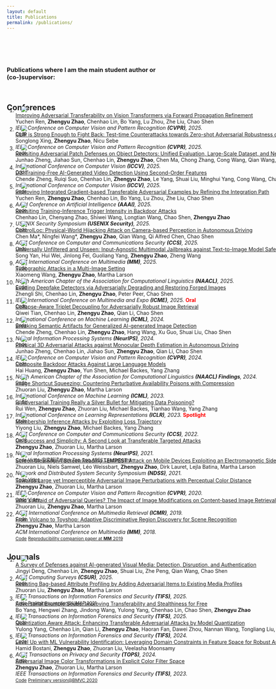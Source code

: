 ```yaml
---
layout: default
title: Publications
permalink: /publications/
---
```


<h1 id="publications"></h1>

<br/><br/>

### **Publications where I am the main student author or (co-)supervisor:**

<h2 id="publications" style="margin: 60px 0px -30px;">Conferences</h2>

<div class="publications">
<ol class="bibliography">


<li>
<div class="pub-row" style="margin: 0px 0px -30px;width:950px">
  <div class="col-sm-3 abbr" style="position: relative;padding-right: 15px;padding-left: 15px;">
    <img src="https://zhengyuzhao.github.io/assets/img/ViTTrans.png" class="teaser img-fluid z-depth-1">
<!--             <abbr class="badge">CVPR</abbr> -->
  </div>
  <div id="zhao" class="col-sm-9" style="position: relative;width: 100%;padding-right: 0px;padding-left: 0px;">
      <div class="title"><a href="https://arxiv.org/abs/2503.15404">Improving Adversarial Transferability on Vision Transformers via Forward Propagation Refinement</a></div>
      <div class="author">Yuchen Ren, <strong>Zhengyu Zhao</strong>, Chenhao Lin, Bo Yang, Lu Zhou, Zhe Liu, Chao Shen</div>
      <div class="periodical"><em>IEEE Conference on Computer Vision and Pattern Recognition <strong>(CVPR)</strong>, 2025.</em>
      </div>
    <div class="links">
       <a href="https://github.com/RYC-98/FPR" class="btn btn-sm z-depth-0" role="button" target="_blank" style="font-size:12px;">Code</a>
    </div>
  </div>
</div>
</li>

<li>
<div class="pub-row" style="margin: 0px 0px -30px;width:950px">
  <div class="col-sm-3 abbr" style="position: relative;padding-right: 15px;padding-left: 15px;">
    <img src="https://zhengyuzhao.github.io/assets/img/CLIProbust.png" class="teaser img-fluid z-depth-1">
<!--             <abbr class="badge">CVPR</abbr> -->
  </div>
  <div id="zhao" class="col-sm-9" style="position: relative;width: 100%;padding-right: 0px;padding-left: 0px;">
      <div class="title"><a href="https://arxiv.org/abs/2503.03613">CLIP is Strong Enough to Fight Back: Test-time Counterattacks towards Zero-shot Adversarial Robustness of CLIP</a></div>
      <div class="author">Songlong Xing, <strong>Zhengyu Zhao</strong>, Nicu Sebe</div>
      <div class="periodical"><em>IEEE Conference on Computer Vision and Pattern Recognition <strong>(CVPR)</strong>, 2025.</em>
      </div>
    <div class="links">
       <a href="https://github.com/Sxing2/CLIP-Test-time-Counterattacks" class="btn btn-sm z-depth-0" role="button" target="_blank" style="font-size:12px;">Code</a>
    </div>
  </div>
</div>
</li>

<li>
<div class="pub-row" style="margin: 0px 0px -30px;width:950px">
  <div class="col-sm-3 abbr" style="position: relative;padding-right: 15px;padding-left: 15px;">
    <img src="https://zhengyuzhao.github.io/assets/img/patch_defense.png" class="teaser img-fluid z-depth-1">
  </div>
  <div id="zhao" class="col-sm-9" style="position: relative;width: 100%;padding-right: 0px;padding-left: 0px;">
      <div class="title"><a href="https://arxiv.org/abs/2508.00649">Revisiting Adversarial Patch Defenses on Object Detectors: Unified Evaluation, Large-Scale Dataset, and New Insights</a></div>
      <div class="author">Junhao Zheng, Jiahao Sun, Chenhao Lin, <strong>Zhengyu Zhao</strong>, Chen Ma, Chong Zhang, Cong Wang, Qian Wang, Chao Shen</div>
      <div class="periodical"><em>International Conference on Computer Vision <strong>(ICCV)</strong>, 2025.</em>
      </div>
    <div class="links">
       <a href="https://github.com/Gandolfczjh/APDE" class="btn btn-sm z-depth-0" role="button" target="_blank" style="font-size:12px;">Code</a>
    </div>
  </div>
</div>
</li>


<li>
<div class="pub-row" style="margin: 0px 0px -30px;width:950px">
  <div class="col-sm-3 abbr" style="position: relative;padding-right: 15px;padding-left: 15px;">
    <img src="https://zhengyuzhao.github.io/assets/img/video_detect.png" class="teaser img-fluid z-depth-1">
  </div>
  <div id="zhao" class="col-sm-9" style="position: relative;width: 100%;padding-right: 0px;padding-left: 0px;">
      <div class="title"><a href="https://arxiv.org/abs/2508.00701">D3: Training-Free AI-Generated Video Detection Using Second-Order Features</a></div>
      <div class="author">Chende Zheng, Ruiqi Suo, Chenhao Lin, <strong>Zhengyu Zhao</strong>, Le Yang, Shuai Liu, Minghui Yang, Cong Wang, Chao Shen</div>
      <div class="periodical"><em>International Conference on Computer Vision <strong>(ICCV)</strong>, 2025.</em>
      </div>
    <div class="links">
       <a href="https://github.com/Zig-HS/D3" class="btn btn-sm z-depth-0" role="button" target="_blank" style="font-size:12px;">Code</a>
    </div>
  </div>
</div>
</li>


<li>
<div class="pub-row" style="margin: 0px 0px -30px;width:950px">
  <div class="col-sm-3 abbr" style="position: relative;padding-right: 15px;padding-left: 15px;">
    <img src="https://zhengyuzhao.github.io/assets/img/mumoig.png" class="teaser img-fluid z-depth-1">
<!--             <abbr class="badge">AAAI</abbr> -->
  </div>
  <div id="zhao" class="col-sm-9" style="position: relative;width: 100%;padding-right: 0px;padding-left: 0px;">
      <div class="title"><a href="https://arxiv.org/abs/2412.18844">Improving Integrated Gradient-based Transferable Adversarial Examples by Refining the Integration Path</a></div>
      <div class="author">Yuchen Ren, <strong>Zhengyu Zhao</strong>, Chenhao Lin, Bo Yang, Lu Zhou, Zhe Liu, Chao Shen</div>
      <div class="periodical"><em>AAAI Conference on Artificial Intelligence <strong>(AAAI)</strong>, 2025.</em>
      </div>
    <div class="links">
       <a href="https://github.com/RYC-98/MuMoDIG" class="btn btn-sm z-depth-0" role="button" target="_blank" style="font-size:12px;">Code</a>
    </div>
  </div>
</div>
</li>

<li>
<div class="pub-row" style="margin: 0px 0px -30px;width:950px">
  <div class="col-sm-3 abbr" style="position: relative;padding-right: 15px;padding-left: 15px;">
    <img src="https://zhengyuzhao.github.io/assets/img/mismatch.png" class="teaser img-fluid z-depth-1">
<!--             <abbr class="badge">AAAI</abbr> -->
  </div>
  <div id="zhao" class="col-sm-9" style="position: relative;width: 100%;padding-right: 0px;padding-left: 0px;">
      <div class="title"><a href="https://arxiv.org/abs/2503.12058">Revisiting Training-Inference Trigger Intensity in Backdoor Attacks</a></div>
      <div class="author">Chenhao Lin, Chenyang Zhao, Shiwei Wang, Longtian Wang, Chao Shen, <strong>Zhengyu Zhao</strong></div>
      <div class="periodical"><em>USENIX Security Symposium <strong>(USENIX Security)</strong>, 2025.</em>
      </div>
    <div class="links">
       <a href="https://github.com/cv12ha0/TITIM" class="btn btn-sm z-depth-0" role="button" target="_blank" style="font-size:12px;">Code</a>
    </div>
  </div>
</div>
</li>

<li>
<div class="pub-row" style="margin: 0px 0px -30px;width:950px">
  <div class="col-sm-3 abbr" style="position: relative;padding-right: 15px;padding-left: 15px;">
    <img src="https://zhengyuzhao.github.io/assets/img/MOT.png" class="teaser img-fluid z-depth-1">
<!--             <abbr class="badge">AAAI</abbr> -->
  </div>
  <div id="zhao" class="col-sm-9" style="position: relative;width: 100%;padding-right: 0px;padding-left: 0px;">
      <div class="title"><a href="https://arxiv.org/abs/2406.05810">ControlLoc: Physical-World Hijacking Attack on Camera-based Perception in Autonomous Driving</a></div>
      <div class="author">Chen Ma*, Ningfei Wang*, <strong>Zhengyu Zhao</strong>, Qian Wang, Qi Alfred Chen, Chao Shen</div>
      <div class="periodical"><em>ACM Conference on Computer and Communications Security <strong>(CCS)</strong>, 2025.</em>
      </div>
    <div class="links">
       <a href="https://zhengyuzhao.github.io/publications/" class="btn btn-sm z-depth-0" role="button" target="_blank" style="font-size:12px;">Code</a>
    </div>
  </div>
</div>
</li>


<li>
<div class="pub-row" style="margin: 0px 0px -30px;width:950px">
  <div class="col-sm-3 abbr" style="position: relative;padding-right: 15px;padding-left: 15px;">
    <img src="https://zhengyuzhao.github.io/assets/img/U3.png" class="teaser img-fluid z-depth-1">
<!--             <abbr class="badge">ACM MM</abbr> -->
  </div>
  <div id="zhao" class="col-sm-9" style="position: relative;width: 100%;padding-right: 0px;padding-left: 0px;">
      <div class="title"><a href="https://arxiv.org/abs/2508.05658">Universally Unfiltered and Unseen: Input-Agnostic Multimodal Jailbreaks against Text-to-Image Model Safeguards</a></div>
      <div class="author">Song Yan, Hui Wei, Jinlong Fei, Guoliang Yang, <strong>Zhengyu Zhao</strong>, Zheng Wang</div>
      <div class="periodical"><em>ACM International Conference on Multimedia <strong>(MM)</strong>, 2025.</em>
      </div>
    <div class="links">
      <a href="https://github.com/yszbb/U3-Attack" class="btn btn-sm z-depth-0" role="button" target="_blank" style="font-size:12px;">Code</a>
    </div>
  </div>
</div>
</li>

<li>
<div class="pub-row" style="margin: 0px 0px -30px;width:950px">
  <div class="col-sm-3 abbr" style="position: relative;padding-right: 15px;padding-left: 15px;">
    <img src="https://zhengyuzhao.github.io/assets/img/typo.png" class="teaser img-fluid z-depth-1">
<!--             <abbr class="badge">arXiv</abbr> -->
  </div>
  <div id="zhao" class="col-sm-9" style="position: relative;width: 100%;padding-right: 0px;padding-left: 0px;">
      <div class="title"><a href="https://arxiv.org/abs/2502.08193">Typographic Attacks in a Multi-Image Setting</a></div>
      <div class="author">Xiaomeng Wang, <strong>Zhengyu Zhao</strong>, Martha Larson</div>
      <div class="periodical"><em>North American Chapter of the Association for Computational Linguistics <strong>(NAACL)</strong>, 2025.</em>
      </div>
        <div class="links">
       <a href="https://github.com/XiaomengWang-AI/Typographic-Attacks-in-a-Multi-Image-Setting" class="btn btn-sm z-depth-0" role="button" target="_blank" style="font-size:12px;">Code</a>
    </div>
  </div>
</div>
</li> 

<li>
<div class="pub-row" style="margin: 0px 0px -30px;width:950px">
  <div class="col-sm-3 abbr" style="position: relative;padding-right: 15px;padding-left: 15px;">
    <img src="https://zhengyuzhao.github.io/assets/img/dr.png" class="teaser img-fluid z-depth-1">
<!--             <abbr class="badge">arXiv</abbr> -->
  </div>
  <div id="zhao" class="col-sm-9" style="position: relative;width: 100%;padding-right: 0px;padding-left: 0px;">
      <div class="title"><a href="https://zhengyuzhao.github.io/publications/">Evading Deepfake Detectors via Adversarially Degrading and Restoring Forged Images</a></div>
      <div class="author">Zhengli Shi, Chenhao Lin, <strong>Zhengyu Zhao</strong>, Peter Peer, Chao Shen</div>
      <div class="periodical"><em>IEEE International Conference on Multimedia and Expo <strong>(ICME)</strong>, 2025.</em> <strong><span style="color:#ff0000;">Oral</span></strong>
      </div>
        <div class="links">
       <a href="https://zhengyuzhao.github.io/publications/g" class="btn btn-sm z-depth-0" role="button" target="_blank" style="font-size:12px;">Code</a>
    </div>
  </div>
</div>
</li> 

<li>
<div class="pub-row" style="margin: 0px 0px -30px;width:950px">
  <div class="col-sm-3 abbr" style="position: relative;padding-right: 15px;padding-left: 15px;">
    <img src="https://zhengyuzhao.github.io/assets/img/tride.png" class="teaser img-fluid z-depth-1">
<!--             <abbr class="badge">ICML</abbr> -->
  </div>
  <div id="zhao" class="col-sm-9" style="position: relative;width: 100%;padding-right: 0px;padding-left: 0px;">
      <div class="title"><a href="https://arxiv.org/abs/2312.07364">Collapse-Aware Triplet Decoupling for Adversarially Robust Image Retrieval</a></div>
      <div class="author">Qiwei Tian, Chenhao Lin, <strong>Zhengyu Zhao</strong>, Qian Li, Chao Shen</div>
      <div class="periodical"><em>International Conference on Machine Learning <strong>(ICML)</strong>, 2024.</em>
      </div>
    <div class="links">
       <a href="https://github.com/michaeltian108/CA-TRIDE" class="btn btn-sm z-depth-0" role="button" target="_blank" style="font-size:12px;">Code</a>
    </div>
  </div>
</div>
</li>

<li>
<div class="pub-row" style="margin: 0px 0px -30px;width:950px">
  <div class="col-sm-3 abbr" style="position: relative;padding-right: 15px;padding-left: 15px;">
    <img src="https://zhengyuzhao.github.io/assets/img/patch.png" class="teaser img-fluid z-depth-1">
<!--             <abbr class="badge">NeurIPS</abbr> -->
  </div>
  <div id="zhao" class="col-sm-9" style="position: relative;width: 100%;padding-right: 0px;padding-left: 0px;">
      <div class="title"><a href="https://openreview.net/forum?id=NtNTfRTjE8">Breaking Semantic Artifacts for Generalized AI-generated Image Detection</a></div>
      <div class="author">Chende Zheng, Chenhao Lin, <strong>Zhengyu Zhao</strong>, Hang Wang, Xu Guo, Shuai Liu, Chao Shen</div>
      <div class="periodical"><em>Neural Information Processing Systems <strong>(NeurIPS)</strong>, 2024.</em>
      </div>
        <div class="links">
      <a href="https://github.com/Zig-HS/FakeImageDetection" class="btn btn-sm z-depth-0" role="button" target="_blank" style="font-size:12px;">Code</a>
    </div>
  </div>
</div>
</li>

<li>
<div class="pub-row" style="margin: 0px 0px -30px;width:950px">
  <div class="col-sm-3 abbr" style="position: relative;padding-right: 15px;padding-left: 15px;">
    <img src="https://zhengyuzhao.github.io/assets/img/3d.png" class="teaser img-fluid z-depth-1">
<!--             <abbr class="badge">CVPR</abbr> -->
  </div>
  <div id="zhao" class="col-sm-9" style="position: relative;width: 100%;padding-right: 0px;padding-left: 0px;">
      <div class="title"><a href="https://arxiv.org//abs/2403.17301">Physical 3D Adversarial Attacks against Monocular Depth Estimation in Autonomous Driving</a></div>
      <div class="author">Junhao Zheng, Chenhao Lin, Jiahao Sun, <strong>Zhengyu Zhao</strong>, Qian Li, Chao Shen</div>
      <div class="periodical"><em>IEEE Conference on Computer Vision and Pattern Recognition <strong>(CVPR)</strong>, 2024.</em>
      </div>
    <div class="links">
       <a href="https://github.com/Gandolfczjh/3D2Fool" class="btn btn-sm z-depth-0" role="button" target="_blank" style="font-size:12px;">Code</a>
    </div>
  </div>
</div>
</li>

<li>
<div class="pub-row" style="margin: 0px 0px -30px;width:950px">
  <div class="col-sm-3 abbr" style="position: relative;padding-right: 15px;padding-left: 15px;">
    <img src="https://zhengyuzhao.github.io/assets/img/cba.png" class="teaser img-fluid z-depth-1">
<!--             <abbr class="badge">NAACL</abbr> -->
  </div>
  <div id="zhao" class="col-sm-9" style="position: relative;width: 100%;padding-right: 0px;padding-left: 0px;">
      <div class="title"><a href="https://arxiv.org/abs/2310.07676">Composite Backdoor Attacks Against Large Language Models</a></div>
      <div class="author">Hai Huang, <strong>Zhengyu Zhao</strong>, Yun Shen, Michael Backes, Yang Zhang</div>
      <div class="periodical"><em>North American Chapter of the Association for Computational Linguistics <strong>(NAACL) Findings</strong>, 2024.</em>
      </div>
        <div class="links">
       <a href="https://github.com/MiracleHH/CBA" class="btn btn-sm z-depth-0" role="button" target="_blank" style="font-size:12px;">Code</a>
    </div>
  </div>
</div>
</li> 

<li>
<div class="pub-row" style="margin: 0px 0px -30px;width:950px">
  <div class="col-sm-3 abbr" style="position: relative;padding-right: 15px;padding-left: 15px;">
    <img src="https://zhengyuzhao.github.io/assets/img/ISS.png" class="teaser img-fluid z-depth-1">
<!--             <abbr class="badge">ICML</abbr> -->
  </div>
  <div id="zhao" class="col-sm-9" style="position: relative;width: 100%;padding-right: 0px;padding-left: 0px;">
      <div class="title"><a href="https://arxiv.org/abs/2301.13838">Image Shortcut Squeezing: Countering Perturbative Availability Poisons with Compression</a></div>
      <div class="author">Zhuoran Liu, <strong>Zhengyu Zhao</strong>, Martha Larson</div>
      <div class="periodical"><em>International Conference on Machine Learning <strong>(ICML)</strong>, 2023.</em>
      </div>
    <div class="links">
      <a href="https://github.com/liuzrcc/ImageShortcutSqueezing" class="btn btn-sm z-depth-0" role="button" target="_blank" style="font-size:12px;">Code</a>
    </div>
  </div>
</div>
</li>  
  
<li>
<div class="pub-row" style="margin: 0px 0px -30px;width:950px">
  <div class="col-sm-3 abbr" style="position: relative;padding-right: 15px;padding-left: 15px;">
    <img src="https://zhengyuzhao.github.io/assets/img/ICLR2023.PNG" class="teaser img-fluid z-depth-1">
<!--             <abbr class="badge">ICLR</abbr> -->
  </div>
  <div id="zhao" class="col-sm-9" style="position: relative;width: 100%;padding-right: 0px;padding-left: 0px;">
      <div class="title"><a href="https://openreview.net/forum?id=zKvm1ETDOq">Is Adversarial Training Really a Silver Bullet for Mitigating Data Poisoning?</a></div>
      <div class="author">Rui Wen, <strong>Zhengyu Zhao</strong>, Zhuoran Liu, Michael Backes, Tianhao Wang, Yang Zhang</div>
      <div class="periodical"><em>International Conference on Learning Representations <strong>(ICLR)</strong>, 2023.</em> <strong><span style="color:#ff0000;">Spotlight</span></strong>
      </div>
    <div class="links">
      <a href="https://github.com/WenRuiUSTC/EntF" class="btn btn-sm z-depth-0" role="button" target="_blank" style="font-size:12px;">Code</a>
    </div>
  </div>
</div>
</li>  

  
<li>
<div class="pub-row" style="margin: 0px 0px -30px;width:950px">
  <div class="col-sm-3 abbr" style="position: relative;padding-right: 15px;padding-left: 15px;">
    <img src="https://zhengyuzhao.github.io/assets/img/loss_t.PNG" class="teaser img-fluid z-depth-1">
<!--             <abbr class="badge">CCS</abbr> -->
  </div>
  <div id="zhao" class="col-sm-9" style="position: relative;width: 100%;padding-right: 0px;padding-left: 0px;">
      <div class="title"><a href="https://arxiv.org/abs/2208.14933">Membership Inference Attacks by Exploiting Loss Trajectory</a></div>
      <div class="author">Yiyong Liu, <strong>Zhengyu Zhao</strong>, Michael Backes, Yang Zhang</div>
      <div class="periodical"><em>ACM Conference on Computer and Communications Security <strong>(CCS)</strong>, 2022.</em>
      </div>
    <div class="links">
      <a href="https://github.com/DennisLiu2022/Membership-Inference-Attacks-by-Exploiting-Loss-Trajectory" class="btn btn-sm z-depth-0" role="button" target="_blank" style="font-size:12px;">Code</a>
<!--       <a href="https://zhengyuzhao.github.io/" class="btn btn-sm z-depth-0" role="button" target="_blank" style="font-size:12px;">Video</a> -->
    </div>
  </div>
</div>
</li>
  
<li>
<div class="pub-row" style="margin: 0px 0px -30px;width:950px">
  <div class="col-sm-3 abbr" style="position: relative;padding-right: 15px;padding-left: 15px;">
    <img src="https://zhengyuzhao.github.io/assets/img/google.PNG" class="teaser img-fluid z-depth-1">
<!--             <abbr class="badge">NeurIPS</abbr> -->
  </div>
  <div id="zhao" class="col-sm-9" style="position: relative;width: 100%;padding-right: 0px;padding-left: 0px;">
      <div class="title"><a href="https://arxiv.org/abs/2012.11207">On Success and Simplicity: A Second Look at Transferable Targeted Attacks</a></div>
      <div class="author"><strong>Zhengyu Zhao</strong>, Zhuoran Liu, Martha Larson</div>
      <div class="periodical"><em>Neural Information Processing Systems <strong>(NeurIPS)</strong>, 2021.</em>
      </div>
    <div class="links">
      <a href="https://github.com/ZhengyuZhao/Targeted-Tansfer" class="btn btn-sm z-depth-0" role="button" target="_blank" style="font-size:12px;">Code</a>
      <a href="https://nips.cc/virtual/2021/poster/26087" class="btn btn-sm z-depth-0" role="button" target="_blank" style="font-size:12px;">Video</a>
      <a href="https://zhuanlan.zhihu.com/p/512550358" class="btn btn-sm z-depth-0" role="button" target="_blank" style="font-size:12px;">中文解读</a>
      <a href="https://ml.cs.tsinghua.edu.cn/ares-bench/#/leaderboard" class="btn btn-sm z-depth-0" role="button" target="_blank" style="font-size:12px;">Rank Top-1 on ARES Leaderboard</a>
    </div>
  </div>
</div>
</li>

<li>
<div class="pub-row" style="margin: 0px 0px -30px;width:950px">
  <div class="col-sm-3 abbr" style="position: relative;padding-right: 15px;padding-left: 15px;">
    <img src="https://zhengyuzhao.github.io/assets/img/screengleaning.PNG" class="teaser img-fluid z-depth-1">
<!--             <abbr class="badge">NDSS</abbr> -->
  </div>
  <div id="zhao" class="col-sm-9" style="position: relative;width: 100%;padding-right: 0px;padding-left: 0px;">
      <div class="title"><a href="https://arxiv.org/abs/2011.09877">Screen Gleaning: A Screen Reading TEMPEST Attack on Mobile Devices Exploiting an Electromagnetic Side Channel</a></div>
      <div class="author">Zhuoran Liu, Niels Samwel, Léo Weissbart, <strong>Zhengyu Zhao</strong>, Dirk Lauret, Lejla Batina, Martha Larson</div>
      <div class="periodical"><em>Network and Distributed System Security Symposium <strong>(NDSS)</strong>, 2021.</em>
      </div>
    <div class="links">
      <a href="https://github.com/cescalab/screen_gleaning" class="btn btn-sm z-depth-0" role="button" target="_blank" style="font-size:12px;">Code</a>
      <a href="https://www.youtube.com/watch?v=qEXwe58IVFc" class="btn btn-sm z-depth-0" role="button" target="_blank" style="font-size:12px;">Video</a>
    </div>
  </div>
</div>
</li>

<li>
<div class="pub-row" style="margin: 0px 0px -30px;width:950px">
  <div class="col-sm-3 abbr" style="position: relative;padding-right: 15px;padding-left: 15px;">
    <img src="https://zhengyuzhao.github.io/assets/img/perc.PNG" class="teaser img-fluid z-depth-1">
<!--             <abbr class="badge">CVPR</abbr> -->
  </div>
  <div id="zhao" class="col-sm-9" style="position: relative;width: 100%;padding-right: 0px;padding-left: 0px;">
      <div class="title"><a href="https://arxiv.org/abs/1911.02466">Towards Large yet Imperceptible Adversarial Image Perturbations with Perceptual Color Distance</a></div>
      <div class="author"><strong>Zhengyu Zhao</strong>, Zhuoran Liu, Martha Larson</div>
      <div class="periodical"><em>IEEE Conference on Computer Vision and Pattern Recognition <strong>(CVPR)</strong>, 2020.</em>
      </div>
    <div class="links">
      <a href="https://github.com/ZhengyuZhao/PerC-Adversarial" class="btn btn-sm z-depth-0" role="button" target="_blank" style="font-size:12px;">Code</a>
      <a href="https://www.youtube.com/watch?v=2j74B_9VaJ8" class="btn btn-sm z-depth-0" role="button" target="_blank" style="font-size:12px;">Video</a>
    </div>
  </div>
</div>
</li>

<li>
<div class="pub-row" style="margin: 0px 0px -30px;width:950px">
  <div class="col-sm-3 abbr" style="position: relative;padding-right: 15px;padding-left: 15px;">
    <img src="https://zhengyuzhao.github.io/assets/img/PIRE_2.PNG" class="teaser img-fluid z-depth-1">
<!--             <abbr class="badge">ICMR</abbr> -->
  </div>
  <div id="zhao" class="col-sm-9" style="position: relative;width: 100%;padding-right: 0px;padding-left: 0px;">
      <div class="title"><a href="https://arxiv.org/abs/1901.10332">Who's Afraid of Adversarial Queries? The Impact of Image Modifications on Content-based Image Retrieval</a></div>
      <div class="author">Zhuoran Liu, <strong>Zhengyu Zhao</strong>, Martha Larson</div>
      <div class="periodical"><em>ACM International Conference on Multimedia Retrieval <strong>(ICMR)</strong>, 2019.</em>
      </div>
    <div class="links">
      <a href="https://github.com/liuzrcc/PIRE" class="btn btn-sm z-depth-0" role="button" target="_blank" style="font-size:12px;">Code</a>
    </div>
  </div>
</div>
</li>  

<li>
<div class="pub-row" style="margin: 0px 0px -30px;width:950px">
  <div class="col-sm-3 abbr" style="position: relative;padding-right: 15px;padding-left: 15px;">
    <img src="https://zhengyuzhao.github.io/assets/img/adired.PNG" class="teaser img-fluid z-depth-1">
<!--             <abbr class="badge">ACM MM</abbr> -->
  </div>
  <div id="zhao" class="col-sm-9" style="position: relative;width: 100%;padding-right: 0px;padding-left: 0px;">
      <div class="title"><a href="https://arxiv.org/abs/1807.08624">From Volcano to Toyshop: Adaptive Discriminative Region Discovery for Scene Recognition</a></div>
      <div class="author"><strong>Zhengyu Zhao</strong>, Martha Larson</div>
      <div class="periodical"><em>ACM International Conference on Multimedia <strong>(MM)</strong>, 2018.</em>
      </div>
    <div class="links">
      <a href="https://github.com/ZhengyuZhao/Adi-Red-Scene" class="btn btn-sm z-depth-0" role="button" target="_blank" style="font-size:12px;">Code</a>
      <a href="https://dl.acm.org/citation.cfm?id=3351169" class="btn btn-sm z-depth-0" role="button" target="_blank" style="font-size:12px;">Reproducibility companion paper at <strong>MM</strong> 2019</a>
    </div>
  </div>
</div>
</li>

</ol>
</div>


<h2 id="publications" style="margin: 60px 0px -30px;">Journals</h2>

<div class="publications">
<ol class="bibliography">

<li>
<div class="pub-row" style="margin: 0px 0px -30px;width:950px">
  <div class="col-sm-3 abbr" style="position: relative;padding-right: 15px;padding-left: 15px;">
    <img src="https://zhengyuzhao.github.io/assets/img/CSUR.png" class="teaser img-fluid z-depth-1">
<!--             <abbr class="badge">arXiv</abbr> -->
  </div>
  <div id="zhao" class="col-sm-9" style="position: relative;width: 100%;padding-right: 0px;padding-left: 0px;">
      <div class="title"><a href="https://arxiv.org/abs/2407.10575">A Survey of Defenses against AI-generated Visual Media: Detection, Disruption, and Authentication</a></div>
      <div class="author">Jingyi Deng, Chenhao Lin, <strong>Zhengyu Zhao</strong>, Shuai Liu, Zhe Peng, Qian Wang, Chao Shen</div>
      <div class="periodical"><em>ACM Computing Surveys <strong>(CSUR)</strong>, 2025.</em>
      </div>
        <div class="links">
       <a href="https://zhengyuzhao.github.io/publications/" class="btn btn-sm z-depth-0" role="button" target="_blank" style="font-size:12px;">Code</a>
    </div>
  </div>
</div>
</li> 


<li>
<div class="pub-row" style="margin: 0px 0px -30px;width:950px">
  <div class="col-sm-3 abbr" style="position: relative;padding-right: 15px;padding-left: 15px;">
    <img src="https://zhengyuzhao.github.io/assets/img/pivot.png" class="teaser img-fluid z-depth-1">
<!--             <abbr class="badge">arXiv</abbr> -->
  </div>
  <div id="zhao" class="col-sm-9" style="position: relative;width: 100%;padding-right: 0px;padding-left: 0px;">
      <div class="title"><a href="https://zhengyuzhao.github.io/publications/">Resisting Bag-based Attribute Profiling by Adding Adversarial Items to Existing Media Profiles</a></div>
      <div class="author">Zhuoran Liu, <strong>Zhengyu Zhao</strong>, Martha Larson</div>
      <div class="periodical"><em>IEEE Transactions on Information Forensics and Security <strong>(TIFS)</strong>, 2025.</em>
      </div>
        <div class="links">
       <a href="https://github.com/liuzrcc/Resisting-Bag-based-Profiling" class="btn btn-sm z-depth-0" role="button" target="_blank" style="font-size:12px;">Code</a>
       <a href="https://dl.acm.org/doi/10.1145/3450613.3456832" class="btn btn-sm z-depth-0" role="button" target="_blank" style="font-size:12px;">Preliminary version@UMAP 2021</a>
    </div>
  </div>
</div>
</li> 



<li>
<div class="pub-row" style="margin: 0px 0px -30px;width:950px">
  <div class="col-sm-3 abbr" style="position: relative;padding-right: 15px;padding-left: 15px;">
    <img src="https://zhengyuzhao.github.io/assets/img/soup.png" class="teaser img-fluid z-depth-1">
<!--             <abbr class="badge">arXiv</abbr> -->
  </div>
  <div id="zhao" class="col-sm-9" style="position: relative;width: 100%;padding-right: 0px;padding-left: 0px;">
      <div class="title"><a href="https://arxiv.org/abs/2402.18370">Adversarial Example Soups: Improving Transferability and Stealthiness for Free</a></div>
      <div class="author">Bo Yang, Hengwei Zhang, Jindong Wang, Yulong Yang, Chenhao Lin, Chao Shen, <strong>Zhengyu Zhao</strong></div>
      <div class="periodical"><em>IEEE Transactions on Information Forensics and Security <strong>(TIFS)</strong>, 2025.</em>
      </div>
        <div class="links">
       <a href="https://github.com/yangbo93/Adversarial-Example-Soups" class="btn btn-sm z-depth-0" role="button" target="_blank" style="font-size:12px;">Code</a>
    </div>
  </div>
</div>
</li> 

<li>
<div class="pub-row" style="margin: 0px 0px -30px;width:950px">
  <div class="col-sm-3 abbr" style="position: relative;padding-right: 15px;padding-left: 15px;">
    <img src="https://zhengyuzhao.github.io/assets/img/QAA.png" class="teaser img-fluid z-depth-1">
<!--             <abbr class="badge">arXiv</abbr> -->
  </div>
  <div id="zhao" class="col-sm-9" style="position: relative;width: 100%;padding-right: 0px;padding-left: 0px;">
      <div class="title"><a href="https://arxiv.org/abs/2305.05875">Quantization Aware Attack: Enhancing Transferable Adversarial Attacks by Model Quantization</a></div>
      <div class="author">Yulong Yang, Chenhao Lin, Qian Li, <strong>Zhengyu Zhao</strong>, Haoran Fan, Dawei Zhou, Nannan Wang, Tongliang Liu, Chao Shen</div>
      <div class="periodical"><em>IEEE Transactions on Information Forensics and Security <strong>(TIFS)</strong>, 2024.</em>
      </div>
    <div class="links">
      <a href="https://github.com/yyl-github-1896/QAA/" class="btn btn-sm z-depth-0" role="button" target="_blank" style="font-size:12px;">Code</a>
    </div>
  </div>
</div>
</li>


<li>
<div class="pub-row" style="margin: 0px 0px -30px;width:950px">
  <div class="col-sm-3 abbr" style="position: relative;padding-right: 15px;padding-left: 15px;">
    <img src="https://zhengyuzhao.github.io/assets/img/mal.png" class="teaser img-fluid z-depth-1">
<!--             <abbr class="badge">TOPS</abbr> -->
  </div>
  <div id="zhao" class="col-sm-9" style="position: relative;width: 100%;padding-right: 0px;padding-left: 0px;">
      <div class="title"><a href="https://arxiv.org/abs/2205.15128">Level Up with ML Vulnerability Identification: Leveraging Domain Constraints in Feature Space for Robust Android Malware Detection</a></div>
      <div class="author">Hamid Bostani, <strong>Zhengyu Zhao</strong>, Zhuoran Liu, Veelasha Moonsamy</div>
      <div class="periodical"><em>ACM Transactions on Privacy and Security <strong>(TOPS)</strong>, 2024.</em>
      </div>
        <div class="links">
       <a href="https://anonymous.4open.science/r/robust-Android-malware-detector-C5D8/README.md" class="btn btn-sm z-depth-0" role="button" target="_blank" style="font-size:12px;">Code</a>
    </div>
  </div>
</div>
</li> 

<li>
<div class="pub-row" style="margin: 0px 0px -30px;width:950px">
  <div class="col-sm-3 abbr" style="position: relative;padding-right: 15px;padding-left: 15px;">
    <img src="https://zhengyuzhao.github.io/assets/img/illustration.PNG" class="teaser img-fluid z-depth-1">
<!--             <abbr class="badge">TIFS</abbr> -->
  </div>
  <div id="zhao" class="col-sm-9" style="position: relative;width: 100%;padding-right: 0px;padding-left: 0px;">
      <div class="title"><a href="https://arxiv.org/abs/2011.06690">Adversarial Image Color Transformations in Explicit Color Filter Space</a></div>
      <div class="author"><strong>Zhengyu Zhao</strong>, Zhuoran Liu, Martha Larson</div>
      <div class="periodical"><em>IEEE Transactions on Information Forensics and Security <strong>(TIFS)</strong>, 2023.</em>
      </div>
    <div class="links">
      <a href="https://github.com/ZhengyuZhao/AdvColorFilter/tree/master/Journal_version" class="btn btn-sm z-depth-0" role="button" target="_blank" style="font-size:12px;">Code</a>
      <a href="https://www.bmvc2020-conference.com/assets/papers/0099.pdf" class="btn btn-sm z-depth-0" role="button" target="_blank" style="font-size:12px;">Preliminary version@BMVC 2020</a>
    </div>
  </div>
</div>
</li> 
  
 
</ol>
</div>
